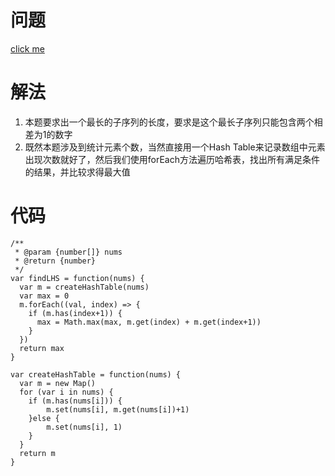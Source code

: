 # 问题
[click me](https://leetcode.com/problems/longest-harmonious-subsequence/description/)
# 解法
1. 本题要求出一个最长的子序列的长度，要求是这个最长子序列只能包含两个相差为1的数字
2. 既然本题涉及到统计元素个数，当然直接用一个Hash Table来记录数组中元素出现次数就好了，然后我们使用forEach方法遍历哈希表，找出所有满足条件的结果，并比较求得最大值
# 代码
```
/**
 * @param {number[]} nums
 * @return {number}
 */
var findLHS = function(nums) {
  var m = createHashTable(nums)
  var max = 0
  m.forEach((val, index) => {
    if (m.has(index+1)) {
      max = Math.max(max, m.get(index) + m.get(index+1))
    }
  })
  return max
}

var createHashTable = function(nums) {
  var m = new Map()
  for (var i in nums) {
  	if (m.has(nums[i])) {
  		m.set(nums[i], m.get(nums[i])+1)
  	}else {
  		m.set(nums[i], 1)
  	}
  }
  return m
}
```
